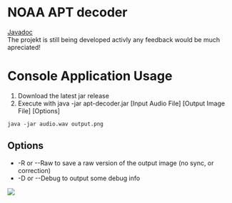 # NOAA APT decoder
[Javadoc](https://enricodec.github.io/apt-decoder/)  
The projekt is still being developed activly any feedback would be much apreciated!

# Console Application Usage
1. Download the latest jar release 
2. Execute with java -jar apt-decoder.jar [Input Audio File] [Output Image File] [Options]
```shell
java -jar audio.wav output.png
```
## Options
- -R or --Raw to save a raw version of the output image (no sync, or correction)
- -D or --Debug to output some debug info

![](../../blob/docs/images/example_1.png)

